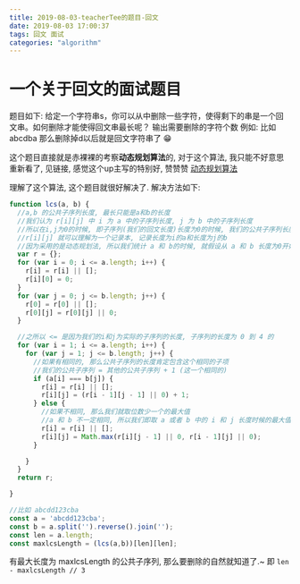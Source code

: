 ```yaml
---
title: 2019-08-03-teacherTee的题目-回文
date: 2019-08-03 17:00:37
tags: 回文 面试
categories: "algorithm"
---
```


# 一个关于回文的面试题目

题目如下:
给定一个字符串s，你可以从中删除一些字符，使得剩下的串是一个回文串。如何删除才能使得回文串最长呢？
输出需要删除的字符个数
例如: 比如 abcdba 那么删除掉d以后就是回文字符串了 😁

这个题目直接就是赤裸裸的考察**动态规划算法**的, 对于这个算法, 我只能不好意思重新看了,
见链接, 感觉这个up主写的特别好, 赞赞赞
[动态规划算法](https://blog.csdn.net/hrn1216/article/details/51534607)

理解了这个算法, 这个题目就很好解决了. 解决方法如下:

```js
function lcs(a, b) {
  //a,b 的公共子序列长度, 最长只能是a和b的长度
  //我们认为 r[i][j] 中 i 为 a 中的子序列长度, j 为 b 中的子序列长度
  //所以在i,j为0的时候, 即子序列(我们的回文长度)长度为0的时候, 我们的公共子序列长度肯定也为 0
  //r[i][j] 就可以理解为一个记录本, 记录长度为i的a和长度为j的b
  //因为采用的是动态规划法, 所以我们统计 a 和 b的时候, 就假设从 a 和 b 长度为0开始计算, 所以才有上边的说法
  var r = {};
  for (var i = 0; i <= a.length; i++) {
    r[i] = r[i] || [];
    r[i][0] = 0;
  }
  for (var j = 0; j <= b.length; j++) {
    r[0] = r[0] || [];
    r[0][j] = r[0][j] || 0;
  }

  //之所以 <= 是因为我们的i和j为实际的子序列的长度, 子序列的长度为 0 到 4 的
  for (var i = 1; i <= a.length; i++) {
    for (var j = 1; j <= b.length; j++) {
      //如果有相同的, 那么公共子序列的长度肯定包含这个相同的子项
      //我们的公共子序列 = 其他的公共子序列 + 1 (这一个相同的)
      if (a[i] === b[j]) {
        r[i] = r[i] || [];
        r[i][j] = (r[i - 1][j - 1] || 0) + 1;
      } else {
        //如果不相同, 那么我们就取位数少一个的最大值
        //a 和 b 不一定相同, 所以我们即取 a 或者 b 中的 i 和 j 长度时候的最大值
        r[i] = r[i] || [];
        r[i][j] = Math.max(r[i][j - 1] || 0, r[i - 1][j] || 0);
      }

    }
  }
  return r;

}

//比如 abcdd123cba
const a = 'abcdd123cba';
const b = a.split('').reverse().join('');
const len = a.length;
const maxlcsLength = (lcs(a,b))[len][len];
```

有最大长度为 maxlcsLength 的公共子序列, 那么要删除的自然就知道了.~
即
``` len - maxlcsLength // 3 ```
